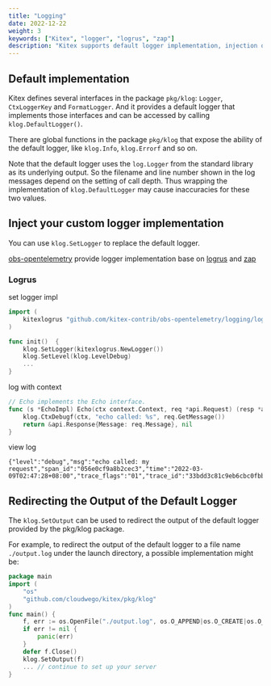 ```yaml
---
title: "Logging"
date: 2022-12-22
weight: 3
keywords: ["Kitex", "logger", "logrus", "zap"]
description: "Kitex supports default logger implementation, injection of custom loggers and redirection of default logger output."
---
```


## Default implementation

Kitex defines several interfaces in the package `pkg/klog`: `Logger`, `CtxLoggerKey` and `FormatLogger`. And it provides a default logger that implements those interfaces and can be accessed by calling `klog.DefaultLogger()`.

There are global functions in the package `pkg/klog` that expose the ability of the default logger, like `klog.Info`, `klog.Errorf` and so on.

Note that the default logger uses the `log.Logger` from the standard library as its underlying output. So the filename and line number shown in the log messages depend on the setting of call depth. Thus wrapping the implementation of `klog.DefaultLogger` may cause inaccuracies for these two values.

## Inject your custom logger implementation

You can use `klog.SetLogger` to replace the default logger.

[obs-opentelemetry](https://github.com/kitex-contrib/obs-opentelemetry) provide logger implementation base on [logrus](https://github.com/sirupsen/logrus) and [zap](https://github.com/uber-go/zap)

### Logrus

set logger impl

```go
import (
    kitexlogrus "github.com/kitex-contrib/obs-opentelemetry/logging/logrus"
)

func init()  {
    klog.SetLogger(kitexlogrus.NewLogger())
    klog.SetLevel(klog.LevelDebug)
	...
}
```

log with context

```go
// Echo implements the Echo interface.
func (s *EchoImpl) Echo(ctx context.Context, req *api.Request) (resp *api.Response, err error) {
	klog.CtxDebugf(ctx, "echo called: %s", req.GetMessage())
	return &api.Response{Message: req.Message}, nil
}
```

view log

```context
{"level":"debug","msg":"echo called: my request","span_id":"056e0cf9a8b2cec3","time":"2022-03-09T02:47:28+08:00","trace_flags":"01","trace_id":"33bdd3c81c9eb6cbc0fbb59c57ce088b"}
```

## Redirecting the Output of the Default Logger

The `klog.SetOutput` can be used to redirect the output of the default logger provided by the pkg/klog package.

For example, to redirect the output of the default logger to a file name `./output.log` under the launch directory, a possible implementation might be:

```go
package main
import (
    "os"
    "github.com/cloudwego/kitex/pkg/klog"
)
func main() {
    f, err := os.OpenFile("./output.log", os.O_APPEND|os.O_CREATE|os.O_WRONLY, 0644)
    if err != nil {
    	panic(err)
    }
    defer f.Close()
    klog.SetOutput(f)
    ... // continue to set up your server
}
```
